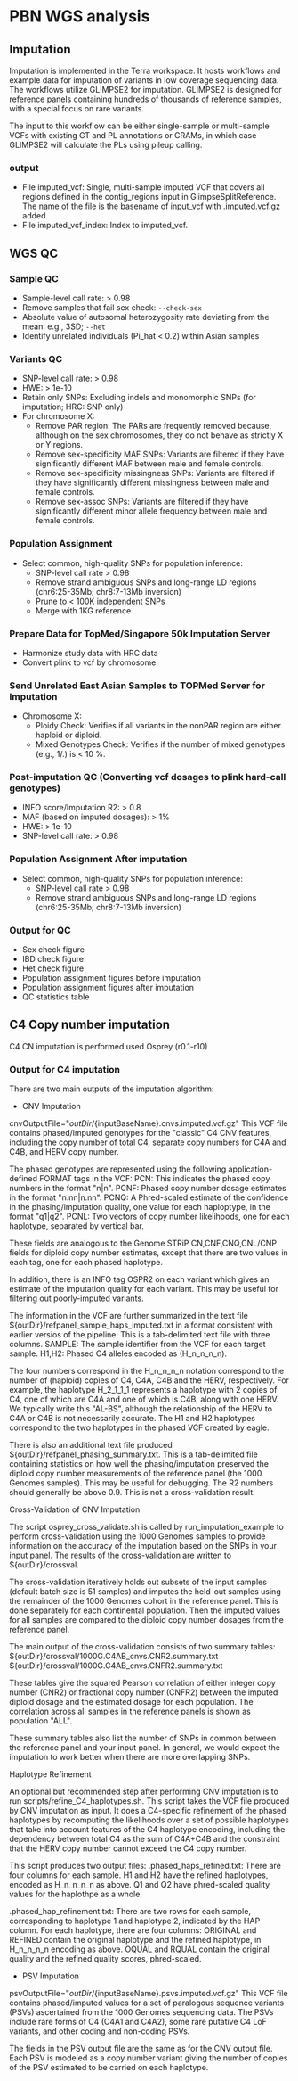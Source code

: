 # PBN WGS analysis

## Imputation
Imputation is implemented in the Terra workspace. It hosts workflows and example data for imputation of variants in low coverage sequencing data. The workflows utilize GLIMPSE2 for imputation. GLIMPSE2 is designed for reference panels containing hundreds of thousands of reference samples, with a special focus on rare variants.

The input to this workflow can be either single-sample or multi-sample VCFs with existing GT and PL annotations or CRAMs, in which case GLIMPSE2 will calculate the PLs using pileup calling.

### output
- File imputed_vcf: Single, multi-sample imputed VCF that covers all regions defined in the contig_regions input in GlimpseSplitReference. The name of the file is the basename of input_vcf with .imputed.vcf.gz added.
- File imputed_vcf_index: Index to imputed_vcf.

## WGS QC
### Sample QC
- Sample-level call rate: > 0.98
- Remove samples that fail sex check: `--check-sex`
- Absolute value of autosomal heterozygosity rate deviating from the mean: e.g., 3SD; `--het`
- Identify unrelated individuals (Pi_hat < 0.2) within Asian samples

### Variants QC
- SNP-level call rate: > 0.98
- HWE: > 1e-10
- Retain only SNPs: Excluding indels and monomorphic SNPs (for imputation; HRC: SNP only)
- For chromosome X:
  - Remove PAR region: The PARs are frequently removed because, although on the sex chromosomes, they do not behave as strictly X or Y regions.
  - Remove sex-specificity MAF SNPs: Variants are filtered if they have significantly different MAF between male and female controls.
  - Remove sex-specificity missingness SNPs: Variants are filtered if they have significantly different missingness between male and female controls.
  - Remove sex-assoc SNPs: Variants are filtered if they have significantly different minor allele frequency between male and female controls.

### Population Assignment
- Select common, high-quality SNPs for population inference:
  - SNP-level call rate > 0.98
  - Remove strand ambiguous SNPs and long-range LD regions (chr6:25-35Mb; chr8:7-13Mb inversion)
  - Prune to < 100K independent SNPs
  - Merge with 1KG reference

### Prepare Data for TopMed/Singapore 50k Imputation Server
- Harmonize study data with HRC data
- Convert plink to vcf by chromosome

### Send Unrelated East Asian Samples to TOPMed Server for Imputation
- Chromosome X:
  - Ploidy Check: Verifies if all variants in the nonPAR region are either haploid or diploid.
  - Mixed Genotypes Check: Verifies if the number of mixed genotypes (e.g., 1/.) is < 10 %.

### Post-imputation QC (Converting vcf dosages to plink hard-call genotypes)
- INFO score/Imputation R2: > 0.8
- MAF (based on imputed dosages): > 1%
- HWE: > 1e-10
- SNP-level call rate: > 0.98

### Population Assignment After imputation
- Select common, high-quality SNPs for population inference:
  - SNP-level call rate > 0.98
  - Remove strand ambiguous SNPs and long-range LD regions (chr6:25-35Mb; chr8:7-13Mb inversion)

### Output for QC
- Sex check figure
- IBD check figure
- Het check figure
-	Population assignment figures before imputation 
-	Population assignment figures after imputation 
-	QC statistics table 

## C4 Copy number imputation

C4 CN imputation is performed used Osprey (r0.1-r10)

### Output for C4 imputation
There are two main outputs of the imputation algorithm:

- CNV Imputation

cnvOutputFile="${outDir}/${inputBaseName}.cnvs.imputed.vcf.gz"
This VCF file contains phased/imputed genotypes for the "classic" C4 CNV features, including the copy number of
total C4, separate copy numbers for C4A and C4B, and HERV copy number.

The phased genotypes are represented using the following application-defined FORMAT tags in the VCF:
PCN: This indicates the phased copy numbers in the format "n|n".
PCNF: Phased copy number dosage estimates in the format "n.nn|n.nn".
PCNQ: A Phred-scaled estimate of the confidence in the phasing/imputation quality, one value for each haploptype, in the format "q1|q2".
PCNL: Two vectors of copy number likelihoods, one for each haplotype, separated by vertical bar.

These fields are analogous to the Genome STRiP CN,CNF,CNQ,CNL/CNP fields for diploid copy number estimates,
except that there are two values in each tag, one for each phased haplotype.

In addition, there is an INFO tag OSPR2 on each variant which gives an estimate of the imputation quality
for each variant. This may be useful for filtering out poorly-imputed variants.

The information in the VCF are further summarized in the text file ${outDir}/refpanel_sample_haps_imputed.txt
in a format consistent with earlier versios of the pipeline:
This is a tab-delimited text file with three columns.
SAMPLE: The sample identifier from the VCF for each target sample.
H1,H2: Phased C4 alleles encoded as (H_n_n_n_n).

The four numbers correspond in the H_n_n_n_n notation correspond to the number of (haploid) copies
of C4, C4A, C4B and the HERV, respectively. For example, the haplotype H_2_1_1_1 represents a
haplotype with 2 copies of C4, one of which are C4A and one of which is C4B, along with one HERV.
We typically write this "AL-BS", although the relationship of the HERV to C4A or C4B is not necessarily accurate.
The H1 and H2 haplotypes correspond to the two haplotypes in the phased VCF created by eagle.

There is also an additional text file produced ${outDir}/refpanel_phasing_summary.txt.
This is a tab-delimited file containing statistics on how well the phasing/imputation preserved the diploid
copy number measurements of the reference panel (the 1000 Genomes samples).
This may be useful for debugging. The R2 numbers should generally be above 0.9.
This is not a cross-validation result.

Cross-Validation of CNV Imputation

The script osprey_cross_validate.sh is called by run_imputation_example to perform cross-validation using the
1000 Genomes samples to provide information on the accuracy of the imputation based on the SNPs in your input
panel. The results of the cross-validation are written to ${outDir}/crossval.

The cross-validation iteratively holds out subsets of the input samples (default batch size is 51 samples)
and imputes the held-out samples using the remainder of the 1000 Genomes cohort in the reference panel.
This is done separately for each continental population. Then the imputed values for all samples are compared
to the diploid copy number dosages from the reference panel.

The main output of the cross-validation consists of two summary tables:
${outDir}/crossval/1000G.C4AB_cnvs.CNR2.summary.txt
${outDir}/crossval/1000G.C4AB_cnvs.CNFR2.summary.txt

These tables give the squared Pearson correlation of either integer copy number (CNR2) or fractional copy
number (CNFR2) between the imputed diploid dosage and the estimated dosage for each population.
The correlation across all samples in the reference panels is shown as population "ALL".

These summary tables also list the number of SNPs in common between the reference panel and your input panel.
In general, we would expect the imputation to work better when there are more overlapping SNPs.


Haplotype Refinement

An optional but recommended step after performing CNV imputation is to run scripts/refine_C4_haplotypes.sh.
This script takes the VCF file produced by CNV imputation as input.
It does a C4-specific refinement of the phased haplotypes by recomputing the likelihoods over a set of possible
haplotypes that take into account features of the C4 haplotype encoding, including the dependency between total
C4 as the sum of C4A+C4B and the constraint that the HERV copy number cannot exceed the C4 copy number.

This script produces two output files:
.phased_haps_refined.txt:
There are four columns for each sample.
H1 and H2 have the refined haplotypes, encoded as H_n_n_n_n as above.
Q1 and Q2 have phred-scaled quality values for the haplothpe as a whole.

.phased_hap_refinement.txt:
There are two rows for each sample, corresponding to haplotype 1 and haplotype 2, indicated by the HAP column.
For each haplotype, there are four columns:
ORIGINAL and REFINED contain the original haplotype and the refined haplotype, in H_n_n_n_n encoding as above.
OQUAL and RQUAL contain the original quality and the refined quality scores, phred-scaled.

- PSV Imputation

psvOutputFile="${outDir}/${inputBaseName}.psvs.imputed.vcf.gz"
This VCF file contains phased/imputed values for a set of paralogous sequence variants (PSVs) ascertained from
the 1000 Genomes sequencing data. The PSVs include rare forms of C4 (C4A1 and C4A2), some rare putative C4 LoF
variants, and other coding and non-coding PSVs.

The fields in the PSV output file are the same as for the CNV output file.
Each PSV is modeled as a copy number variant giving the number of copies of the PSV estimated to be carried on
each haplotype.


